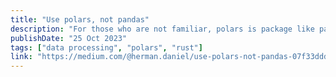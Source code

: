 ```yaml
---
title: "Use polars, not pandas"
description: "For those who are not familiar, polars is package like pandas, but faster, better and written in rust."
publishDate: "25 Oct 2023"
tags: ["data processing", "polars", "rust"]
link: "https://medium.com/@herman.daniel/use-polars-not-pandas-07f33dddec6d?source=friends_link&sk=9874c6d76df641c99924f240c17defd4"
---
```

